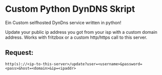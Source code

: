 # Custom Python DynDNS Skript

Ein Custom selfhosted DynDns service written in python!

Update your public ip address you got from your isp with a custom domain address.
Works with fritzbox or a custom http/https call to this server.

## Request:
```
http(s)://<ip-to-this-server>/update?user=<username>&password=<pass>&host=<domain>&ip=<ipaddr>
```


<!-- Add Setup steps including setting up a NS Record on the common Nameserver to redirect to this service -->